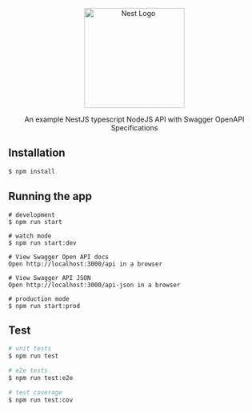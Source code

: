 <p align="center">
  <a href="http://nestjs.com/" target="blank"><img src="https://nestjs.com/img/logo-small.svg" width="200" alt="Nest Logo" /></a>
</p>


  <p align="center">An example NestJS typescript NodeJS API with Swagger OpenAPI Specifications</p>
   

## Installation

```bash
$ npm install
```

## Running the app

```
# development
$ npm run start

# watch mode
$ npm run start:dev

# View Swagger Open API docs
Open http://localhost:3000/api in a browser

# View Swagger API JSON
Open http://localhost:3000/api-json in a browser

# production mode
$ npm run start:prod
```

## Test

```bash
# unit tests
$ npm run test

# e2e tests
$ npm run test:e2e

# test coverage
$ npm run test:cov
```

